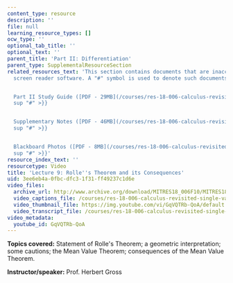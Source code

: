 ```yaml
---
content_type: resource
description: ''
file: null
learning_resource_types: []
ocw_type: ''
optional_tab_title: ''
optional_text: ''
parent_title: 'Part II: Differentiation'
parent_type: SupplementalResourceSection
related_resources_text: 'This section contains documents that are inaccessible to
  screen reader software. A "#" symbol is used to denote such documents.


  Part II Study Guide ([PDF - 29MB](/courses/res-18-006-calculus-revisited-single-variable-calculus-fall-2010/resources/mitres_18_006_study_2-1)){{<
  sup "#" >}}


  Supplementary Notes ([PDF - 46MB](/courses/res-18-006-calculus-revisited-single-variable-calculus-fall-2010/resources/mitres_18_006_supp_notes-1)){{<
  sup "#" >}}


  Blackboard Photos ([PDF - 8MB](/courses/res-18-006-calculus-revisited-single-variable-calculus-fall-2010/resources/mitres_18_006_blackboard-1)){{<
  sup "#" >}}'
resource_index_text: ''
resourcetype: Video
title: 'Lecture 9: Rolle''s Theorem and its Consequences'
uid: 3ee6eb4a-0fbc-dfc3-1f31-ff49237c1d6e
video_files:
  archive_url: http://www.archive.org/download/MITRES18_006F10/MITRES18_006F10_26_0209_300k.mp4
  video_captions_file: /courses/res-18-006-calculus-revisited-single-variable-calculus-fall-2010/ef682a8ecee6531ca479546f273cd8fd_GqVQTRb-QoA.vtt
  video_thumbnail_file: https://img.youtube.com/vi/GqVQTRb-QoA/default.jpg
  video_transcript_file: /courses/res-18-006-calculus-revisited-single-variable-calculus-fall-2010/a4c5432da4898566240c40e273ade40a_GqVQTRb-QoA.pdf
video_metadata:
  youtube_id: GqVQTRb-QoA
---
```


**Topics covered:** Statement of Rolle's Theorem; a geometric interpretation; some cautions; the Mean Value Theorem; consequences of the Mean Value Theorem.

**Instructor/speaker:** Prof. Herbert Gross